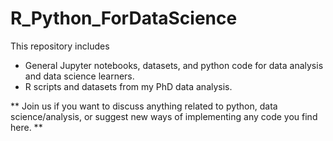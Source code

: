 # R_Python_ForDataScience
This repository includes
   * General Jupyter notebooks, datasets, and python code for data analysis and data science learners. 
   * R scripts and datasets from my PhD data analysis.

** Join us if you want to discuss anything related to python, data science/analysis, or suggest new ways of implementing any code you find here. ** 
